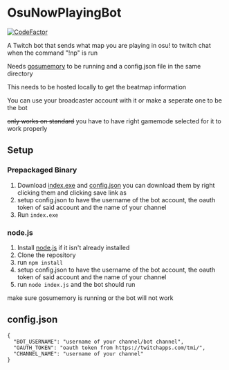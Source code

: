 # OsuNowPlayingBot

[![CodeFactor](https://www.codefactor.io/repository/github/startingtimer/osunowplayingbot/badge/main)](https://www.codefactor.io/repository/github/startingtimer/osunowplayingbot/overview/main)

A Twitch bot that sends what map you are playing in osu! to twitch chat when the command "!np" is run

Needs [gosumemory](https://github.com/l3lackShark/gosumemory) to be running and a config.json file in the same directory

This needs to be hosted locally to get the beatmap information

You can use your broadcaster account with it or make a seperate one to be the bot

~~only works on standard~~ you have to have right gamemode selected for it to work properly

## Setup
### Prepackaged Binary
1. Download [index.exe](index.exe) and [config.json](config.json) you can download them by right clicking them and clicking save link as
2. setup config.json to have the username of the bot account, the oauth token of said account and the name of your channel
3. Run ``index.exe``

### node.js
1. Install [node.js](https://nodejs.org/en/) if it isn't already installed
2. Clone the repository
3. run ``npm install``
4. setup config.json to have the username of the bot account, the oauth token of said account and the name of your channel
5. run ``node index.js`` and the bot should run 

make sure gosumemory is running or the bot will not work

## config.json

```
{
  "BOT_USERNAME": "username of your channel/bot channel",
  "OAUTH_TOKEN": "oauth token from https://twitchapps.com/tmi/",
  "CHANNEL_NAME": "username of your channel"
}
```
